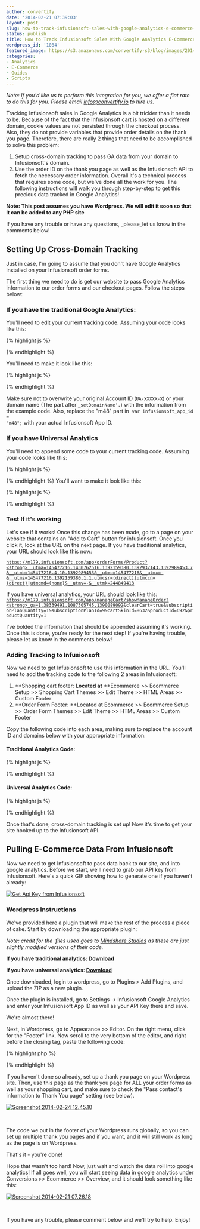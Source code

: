 ```yaml
---
author: convertify
date: '2014-02-21 07:39:03'
layout: post
slug: how-to-track-infusionsoft-sales-with-google-analytics-e-commerce-tracking
status: publish
title: How to Track Infusionsoft Sales With Google Analytics E-Commerce Tracking
wordpress_id: '1084'
featured_image: https://s3.amazonaws.com/convertify-s3/blog/images/2014/02/infusionsoft-google-analytics-ecommerce.jpg
categories:
- Analytics
- E-Commerce
- Guides
- Scripts
---
```

<script type="text/javascript">
	var disqus_identifier = '2670052270';
</script>
_Note: If you'd like us to perform this integration for you, we offer a flat rate to do this for you. Please email [info@convertify.io](mailto:info@convertify.io) to hire us._

Tracking Infusionsoft sales in Google Analytics is a bit trickier than it needs to be. Because of the fact that the Infusionsoft cart is hosted on a different domain, cookie values are not persisted through the checkout process. Also, they do not provide variables that provide order details on the thank you page. Therefore, there are really 2 things that need to be accomplished to solve this problem:

  1. Setup cross-domain tracking to pass GA data from your domain to Infusionsoft's domain.
  2. Use the order ID on the thank you page as well as the Infusionsoft API to fetch the necessary order information.
Overall it's a technical process that requires some code, but we've done all the work for you. The following instructions will walk you through step-by-step to get this precious data tracked in Google Analytics!

**Note: This post assumes you have Wordpress. We will edit it soon so that it can be added to any PHP site**

If you have any trouble or have any questions, _please_let us know in the comments below!

## Setting Up Cross-Domain Tracking

Just in case, I'm going to assume that you don't have Google Analytics installed on your Infusionsoft order forms.

The first thing we need to do is get our website to pass Google Analytics information to our order forms and our checkout pages. Follow the steps below:

### If you have the traditional Google Analytics:

You'll need to edit your current tracking code. Assuming your code looks like this:

{% highlight js %}
<script>// <![CDATA[
  var _gaq = _gaq || []; _gaq.push(['_setAccount', 'UA-12345-1']);  
  _gaq.push(['_setDomainName', 'website.com']); 
  _gaq.push(['_trackPageview']);
  (function() {
    var ga = document.createElement('script');
    ga.type = 'text/javascript';
    ga.async = true;
    ga.src = ('https:' == document.location.protocol ? 'https://ssl' : 'http://www') + '.google-analytics.com/ga.js';
    var s = document.getElementsByTagName('script')[0];s.parentNode.insertBefore(ga, s);
  })();
// ]]></script>
{% endhighlight %}

You'll need to make it look like this:

{% highlight js %}
<script>
    // <![CDATA[
    var _gaq = _gaq || [];
    _gaq.push(['_setAccount', 'UA-12345-1']);
    _gaq.push(['_setDomainName', 'website.com']);
    _gaq.push(['_setAllowLinker', true]);
    _gaq.push(['_trackPageview']);
    var infusionsoft_app_id = "m48"; //replace with your actual APP ID
    (function() {
        var ga = document.createElement('script');
        ga.type = 'text/javascript';
        ga.async = true;
        ga.src = ('https:' == document.location.protocol ? 'https://ssl' : 'http://www') + '.google-analytics.com/ga.js';
        var s = document.getElementsByTagName('script')[0];
        s.parentNode.insertBefore(ga, s);
    })();
    document.addEventListener('DOMContentLoaded', function() {
        var elements = document.querySelectorAll("a");
        Array.prototype.forEach.call(elements, function(el, i) {
            regex = new RegExp(infusionsoft_app_id + ".infusionsoft.com");
            if (regex.test(el.getAttribute("href"))) {
                current_onclick = (typeof el.getAttribute("onclick") == "undefined") ? "" : el.getAttribute("onclick");
                el.setAttribute("onclick", "_gaq.push(['_link', '" + el.getAttribute('href') + "']); return false;" + current_onclick);
            }
        });
    });
    // ]]>
</script>
{% endhighlight %}

Make sure not to overwrite your original Account ID (<code>UA-XXXXX-X</code>) or your domain name (The part after <code>_setDomainName'.</code>) with the information from the example code. Also, replace the "m48" part in  <code>var infusionsoft_app_id = "m48";</code> with your actual Infusionsoft App ID.

### If you have Universal Analytics

You'll need to append some code to your current tracking code. Assuming your code looks like this:

{% highlight js %}
<script>
    // <![CDATA[
    (function(i, s, o, g, r, a, m) {
        i['GoogleAnalyticsObject'] = r;
        i[r] = i[r] || function() {
            (i[r].q = i[r].q || []).push(arguments)
        }, i[r].l = 1 * new Date();
        a = s.createElement(o), m = s.getElementsByTagName(o)[0];
        a.async = 1;
        a.src = g;
        m.parentNode.insertBefore(a, m)
    })(window, document, 'script', '//www.google-analytics.com/analytics.js', 'ga');
    ga('create', 'UA-XXXXX-X', 'website.com');
    ga('send', 'pageview');
    // ]]>
</script>
{% endhighlight %}
You'll want to make it look like this:

{% highlight js %}
<script>
    // <![CDATA[
    (function(i, s, o, g, r, a, m) {
        i['GoogleAnalyticsObject'] = r;
        i[r] = i[r] || function() {
            (i[r].q = i[r].q || []).push(arguments)
        }, i[r].l = 1 * new Date();
        a = s.createElement(o), m = s.getElementsByTagName(o)[0];
        a.async = 1;
        a.src = g;
        m.parentNode.insertBefore(a, m)
    })(window, document, 'script', '//www.google-analytics.com/analytics.js', 'ga');
    ga('create', 'UA-XXXXX-X', 'website.com');
    ga('send', 'pageview');
    ga('require', 'linker');
    ga('linker:autoLink', ['m179.infusionsoft.com']); //don't forget to use your own app ID!
    // ]]>
</script>
{% endhighlight %}

### Test If it's working

Let's see if it works! Once this change has been made, go to a page on your website that contains an "Add to Cart" button for infusionsoft. Once you click it, look at the URL on the next page. If you have traditional analytics, your URL should look like this now:

<code>https://m179.infusionsoft.com/app/orderForms/Product?<strong>__utma=145477216.1430762516.1392159380.1392937143.1392989453.7&__utmb=145477216.4.10.1392989453&__utmc=145477216&__utmx=-&__utmz=145477216.1392159380.1.1.utmcsr=(direct)|utmccn=(direct)|utmcmd=(none)&__utmv=-&__utmk=244849413</strong></code>

If you have universal analytics, your URL should look like this: <code>https://m179.infusionsoft.com/app/manageCart/showManageOrder?<strong>_ga=1.38339491.1087305745.1390089092</strong>&clearCart=true&subscriptionPlanQuantity=1&subscriptionPlanId=9&cartSkinId=8632&productId=692&productQuantity=1</code> 

I've bolded the information that should be appended assuming it's working. Once this is done, you're ready for the next step! If you're having trouble, please let us know in the comments below!

### Adding Tracking to Infusionsoft

Now we need to get Infusionsoft to use this information in the URL. You'll need to add the tracking code to the following 2 areas in Infusionsoft:

  1. **Shopping cart footer: **Located at** **Ecommerce >> Ecommerce Setup >> Shopping Cart Themes >> Edit Theme >> HTML Areas >> Custom Footer
  2. **Order Form Footer: **Located at Ecommerce >> Ecommerce Setup >> Order Form Themes >> Edit Theme >> HTML Areas >> Custom Footer

Copy the following code into each area, making sure to replace the account ID and domains below with your appropriate information:  

#### Traditional Analytics Code:

{% highlight js %}
<script>
    // <![CDATA[
    var _gaq = _gaq || [];
    _gaq.push(['_setAccount', 'UA-12345-1']);
    _gaq.push(['_setDomainName', 'm179.infusionsoft.com']);
    _gaq.push(['_setAllowLinker', true]);
    _gaq.push(['_trackPageview']);
    // ]]>
</script>
{% endhighlight %}

#### Universal Analytics Code:

{% highlight js %}
<script>// <![CDATA[
(function(i,s,o,g,r,a,m){i['GoogleAnalyticsObject']=r;i[r]=i[r]||function(){ (i[r].q=i[r].q||[]).push(arguments)},i[r].l=1*new Date();a=s.createElement(o), m=s.getElementsByTagName(o)[0];a.async=1;a.src=g;m.parentNode.insertBefore(a,m) })(window,document,'script','//www.google-analytics.com/analytics.js','ga');

ga('create', <strong>'UA-XXXXXX-01', 'm179.infusionsoft.com' 'auto', {
  'allowLinker': true
});
ga('require', 'linker');
ga('linker:autoLink', ['website.com'] ); //replace with your actual domain
ga('send', 'pageview');
// ]]></script>
{% endhighlight %}

Once that's done, cross-domain tracking is set up! Now it's time to get your site hooked up to the Infusionsoft API.

## Pulling E-Commerce Data From Infusionsoft

Now we need to get Infusionsoft to pass data back to our site, and into google analytics. Before we start, we'll need to grab our API key from Infusionsoft. Here's a quick GIF showing how to generate one if you haven't already:

[![Get Api Key from Infusionsoft](http://convertify.wpengine.com/wp-content/uploads/2014/02/Untitled.gif)](http://convertify.wpengine.com/wp-content/uploads/2014/02/Untitled.gif)

### Wordpress Instructions

We've provided here a plugin that will make the rest of the process a piece of cake. Start by downloading the appropriate plugin:

_Note: credit for the  files used goes to [Mindshare Studios](https://github.com/mindsharestudios/infusionsoft-google-analytics) as these are just slightly modified versions of their code._

**If you have traditional analytics: [Download](http://landersoptimized.com/static/infusionsoft-google-analytics/wp-traditional.zip)**

**If you have universal analytics: [Download](http://landersoptimized.com/static/infusionsoft-google-analytics/wp-universal.zip)**

Once downloaded, login to wordpress, go to Plugins > Add Plugins, and upload the ZIP as a new plugin.

Once the plugin is installed, go to Settings -> Infusionsoft Google Analytics and enter your Infusionsoft App ID as well as your API Key there and save.

We're almost there!

Next, in Wordpress, go to Appearance >> Editor. On the right menu, click for the "Footer" link. Now scroll to the very bottom of the editor, and right before the closing <code></code> tag, paste the following code:

{% highlight php %}
<?php isset($_REQUEST['orderId']) && do_shortcode('[infusionsoft-google-analytics]'); ?>
{% endhighlight %}

If you haven't done so already, set up a thank you page on your Wordpress site. Then, use this page as the thank you page for ALL your order forms as well as your shopping cart, and make sure to check the "Pass contact's information to Thank You page" setting (see below).

[![Screenshot 2014-02-24 12.45.10](http://convertify.wpengine.com/wp-content/uploads/2014/02/Screenshot-2014-02-24-12.45.10.png)](http://convertify.wpengine.com/wp-content/uploads/2014/02/Screenshot-2014-02-24-12.45.10.png)

 

The code we put in the footer of your Wordpress runs globally, so you can set up multiple thank you pages and if you want, and it will still work as long as the page is on Wordpress.

That's it - you're done!

Hope that wasn't too hard! Now, just wait and watch the data roll into google analytics! If all goes well, you will start seeing data in google analytics under Conversions >> Ecommerce >> Overview, and it should look something like this:

[![Screenshot 2014-02-21 07.26.18](http://convertify.wpengine.com/wp-content/uploads/2014/02/Screenshot-2014-02-21-07.26.181.png)](http://convertify.wpengine.com/wp-content/uploads/2014/02/Screenshot-2014-02-21-07.26.181.png)

 

If you have any trouble, please comment below and we'll try to help. Enjoy!

 
